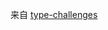 来自 [type-challenges](https://github.com/type-challenges/type-challenges/blob/master/README.zh-CN.md)